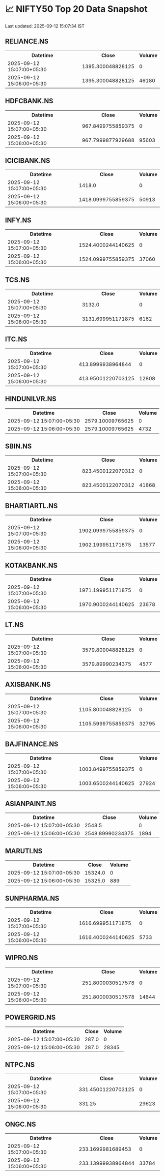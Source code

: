 # 📈 NIFTY50 Top 20 Data Snapshot

Last updated: 2025-09-12 15:07:34 IST

## RELIANCE.NS

<table>
  <tr><th>Datetime</th><th>Close</th><th>Volume</th></tr>
  <tr><td>2025-09-12 15:07:00+05:30</td><td>1395.300048828125</td><td>0</td></tr>
  <tr><td>2025-09-12 15:06:00+05:30</td><td>1395.300048828125</td><td>46180</td></tr>
</table>

## HDFCBANK.NS

<table>
  <tr><th>Datetime</th><th>Close</th><th>Volume</th></tr>
  <tr><td>2025-09-12 15:07:00+05:30</td><td>967.8499755859375</td><td>0</td></tr>
  <tr><td>2025-09-12 15:06:00+05:30</td><td>967.7999877929688</td><td>95603</td></tr>
</table>

## ICICIBANK.NS

<table>
  <tr><th>Datetime</th><th>Close</th><th>Volume</th></tr>
  <tr><td>2025-09-12 15:07:00+05:30</td><td>1418.0</td><td>0</td></tr>
  <tr><td>2025-09-12 15:06:00+05:30</td><td>1418.0999755859375</td><td>50913</td></tr>
</table>

## INFY.NS

<table>
  <tr><th>Datetime</th><th>Close</th><th>Volume</th></tr>
  <tr><td>2025-09-12 15:07:00+05:30</td><td>1524.4000244140625</td><td>0</td></tr>
  <tr><td>2025-09-12 15:06:00+05:30</td><td>1524.0999755859375</td><td>37060</td></tr>
</table>

## TCS.NS

<table>
  <tr><th>Datetime</th><th>Close</th><th>Volume</th></tr>
  <tr><td>2025-09-12 15:07:00+05:30</td><td>3132.0</td><td>0</td></tr>
  <tr><td>2025-09-12 15:06:00+05:30</td><td>3131.699951171875</td><td>6162</td></tr>
</table>

## ITC.NS

<table>
  <tr><th>Datetime</th><th>Close</th><th>Volume</th></tr>
  <tr><td>2025-09-12 15:07:00+05:30</td><td>413.8999938964844</td><td>0</td></tr>
  <tr><td>2025-09-12 15:06:00+05:30</td><td>413.95001220703125</td><td>12808</td></tr>
</table>

## HINDUNILVR.NS

<table>
  <tr><th>Datetime</th><th>Close</th><th>Volume</th></tr>
  <tr><td>2025-09-12 15:07:00+05:30</td><td>2579.10009765625</td><td>0</td></tr>
  <tr><td>2025-09-12 15:06:00+05:30</td><td>2579.10009765625</td><td>4732</td></tr>
</table>

## SBIN.NS

<table>
  <tr><th>Datetime</th><th>Close</th><th>Volume</th></tr>
  <tr><td>2025-09-12 15:07:00+05:30</td><td>823.4500122070312</td><td>0</td></tr>
  <tr><td>2025-09-12 15:06:00+05:30</td><td>823.4500122070312</td><td>41868</td></tr>
</table>

## BHARTIARTL.NS

<table>
  <tr><th>Datetime</th><th>Close</th><th>Volume</th></tr>
  <tr><td>2025-09-12 15:07:00+05:30</td><td>1902.0999755859375</td><td>0</td></tr>
  <tr><td>2025-09-12 15:06:00+05:30</td><td>1902.199951171875</td><td>13577</td></tr>
</table>

## KOTAKBANK.NS

<table>
  <tr><th>Datetime</th><th>Close</th><th>Volume</th></tr>
  <tr><td>2025-09-12 15:07:00+05:30</td><td>1971.199951171875</td><td>0</td></tr>
  <tr><td>2025-09-12 15:06:00+05:30</td><td>1970.9000244140625</td><td>23678</td></tr>
</table>

## LT.NS

<table>
  <tr><th>Datetime</th><th>Close</th><th>Volume</th></tr>
  <tr><td>2025-09-12 15:07:00+05:30</td><td>3579.800048828125</td><td>0</td></tr>
  <tr><td>2025-09-12 15:06:00+05:30</td><td>3579.89990234375</td><td>4577</td></tr>
</table>

## AXISBANK.NS

<table>
  <tr><th>Datetime</th><th>Close</th><th>Volume</th></tr>
  <tr><td>2025-09-12 15:07:00+05:30</td><td>1105.800048828125</td><td>0</td></tr>
  <tr><td>2025-09-12 15:06:00+05:30</td><td>1105.5999755859375</td><td>32795</td></tr>
</table>

## BAJFINANCE.NS

<table>
  <tr><th>Datetime</th><th>Close</th><th>Volume</th></tr>
  <tr><td>2025-09-12 15:07:00+05:30</td><td>1003.8499755859375</td><td>0</td></tr>
  <tr><td>2025-09-12 15:06:00+05:30</td><td>1003.6500244140625</td><td>27924</td></tr>
</table>

## ASIANPAINT.NS

<table>
  <tr><th>Datetime</th><th>Close</th><th>Volume</th></tr>
  <tr><td>2025-09-12 15:07:00+05:30</td><td>2548.5</td><td>0</td></tr>
  <tr><td>2025-09-12 15:06:00+05:30</td><td>2548.89990234375</td><td>1894</td></tr>
</table>

## MARUTI.NS

<table>
  <tr><th>Datetime</th><th>Close</th><th>Volume</th></tr>
  <tr><td>2025-09-12 15:07:00+05:30</td><td>15324.0</td><td>0</td></tr>
  <tr><td>2025-09-12 15:06:00+05:30</td><td>15325.0</td><td>889</td></tr>
</table>

## SUNPHARMA.NS

<table>
  <tr><th>Datetime</th><th>Close</th><th>Volume</th></tr>
  <tr><td>2025-09-12 15:07:00+05:30</td><td>1616.699951171875</td><td>0</td></tr>
  <tr><td>2025-09-12 15:06:00+05:30</td><td>1616.4000244140625</td><td>5733</td></tr>
</table>

## WIPRO.NS

<table>
  <tr><th>Datetime</th><th>Close</th><th>Volume</th></tr>
  <tr><td>2025-09-12 15:07:00+05:30</td><td>251.8000030517578</td><td>0</td></tr>
  <tr><td>2025-09-12 15:06:00+05:30</td><td>251.8000030517578</td><td>14844</td></tr>
</table>

## POWERGRID.NS

<table>
  <tr><th>Datetime</th><th>Close</th><th>Volume</th></tr>
  <tr><td>2025-09-12 15:07:00+05:30</td><td>287.0</td><td>0</td></tr>
  <tr><td>2025-09-12 15:06:00+05:30</td><td>287.0</td><td>28345</td></tr>
</table>

## NTPC.NS

<table>
  <tr><th>Datetime</th><th>Close</th><th>Volume</th></tr>
  <tr><td>2025-09-12 15:07:00+05:30</td><td>331.45001220703125</td><td>0</td></tr>
  <tr><td>2025-09-12 15:06:00+05:30</td><td>331.25</td><td>29623</td></tr>
</table>

## ONGC.NS

<table>
  <tr><th>Datetime</th><th>Close</th><th>Volume</th></tr>
  <tr><td>2025-09-12 15:07:00+05:30</td><td>233.1699981689453</td><td>0</td></tr>
  <tr><td>2025-09-12 15:06:00+05:30</td><td>233.13999938964844</td><td>33784</td></tr>
</table>

